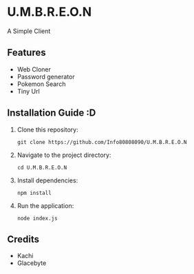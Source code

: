 # U.M.B.R.E.O.N

A Simple Client



## Features

- Web Cloner
- Password generator
- Pokemon Search
- Tiny Url

## Installation Guide :D

1. Clone this repository:
   ```
   git clone https://github.com/Info80808090/U.M.B.R.E.O.N
   ```
2. Navigate to the project directory:
   ```
   cd U.M.B.R.E.O.N
   ```

2. Install dependencies:
   ```
   npm install
   ```

3. Run the application:
   ```
   node index.js
   ```
   
## Credits
- Kachi
- Glacebyte
